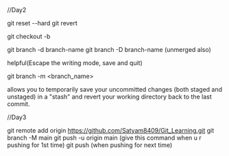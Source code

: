 

//Day2
<!-- Revert the changes -->
git reset --hard <hashCode>
git revert <hashcode>
<!-- git add . -->
<!-- git commit -m "next" -->

<!-- How to create a branch -->
git checkout -b <branch-name>


<!-- Delete a branch -->
git branch -d branch-name
git branch -D branch-name (unmerged also)

<!-- ESC :wq --> helpful(Escape the writing mode, save and quit)
<!-- i: insert mode -->


<!-- How to change the name of branch -->
git branch -m <branch_name>

<!-- Git stash -->
allows you to temporarily save your uncommitted changes (both staged and unstaged) in a "stash" and revert your working directory back to the last commit.

<!-- git stash -->
<!-- git stash list -->
<!-- git stash apply -->
<!-- git stash apply stash@{1} -->
<!-- git stash pop -->
<!-- git stash clear -->




//Day3
<!-- Working with Github -->
git remote add origin https://github.com/Satyam8409/Git_Learning.git
git branch -M main
git push -u origin main  (give this command when u r pushing for 1st time)
git push                 (when pushing for next time)

<!-- git pull origin main -->
<!-- git pull --rebase origin main-->

<!-- git branch -r -->

<!-- git push origin --delete feature -->





